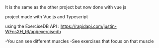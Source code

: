 It is the same as the other project but now done with vue js


project made with Vue js and Typescript
<br/>

using the ExerciseDB API : https://rapidapi.com/justin-WFnsXH_t6/api/exercisedb

-You can see different muscles
-See exercises that focus on that muscle

<br/>